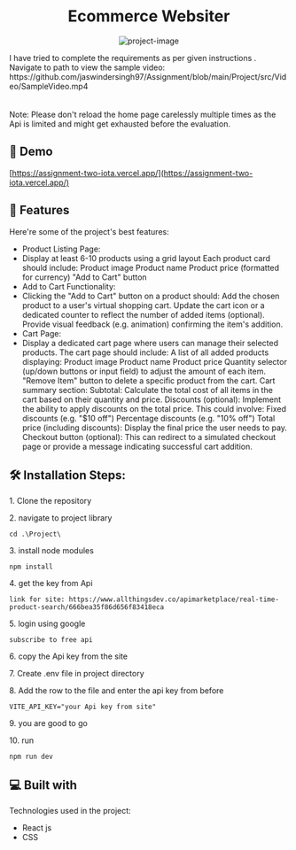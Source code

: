 <h1 align="center" id="title">Ecommerce Websiter</h1>

<p align="center"><img src="https://socialify.git.ci/jaswindersingh97/Assignment/image?language=1&amp;owner=1&amp;name=1&amp;stargazers=1&amp;theme=Light" alt="project-image"></p>

<p id="description">I have tried to complete the requirements as per given instructions .<br/> Navigate to path to view the sample video:<br/> https://github.com/jaswindersingh97/Assignment/blob/main/Project/src/Video/SampleVideo.mp4 <br/> <br/> <br/> Note: Please don't reload the home page carelessly multiple times as the Api is limited and might get exhausted before the evaluation.</p>

<h2>🚀 Demo</h2>

[https://assignment-two-iota.vercel.app/](https://assignment-two-iota.vercel.app/)

  
<h2>🧐 Features</h2>

Here're some of the project's best features:

*   Product Listing Page:
*   Display at least 6-10 products using a grid layout Each product card should include: Product image Product name Product price (formatted for currency) "Add to Cart" button
*   Add to Cart Functionality:
*   Clicking the "Add to Cart" button on a product should: Add the chosen product to a user's virtual shopping cart. Update the cart icon or a dedicated counter to reflect the number of added items (optional). Provide visual feedback (e.g. animation) confirming the item's addition.
*   Cart Page:
*   Display a dedicated cart page where users can manage their selected products. The cart page should include: A list of all added products displaying: Product image Product name Product price Quantity selector (up/down buttons or input field) to adjust the amount of each item. "Remove Item" button to delete a specific product from the cart. Cart summary section: Subtotal: Calculate the total cost of all items in the cart based on their quantity and price. Discounts (optional): Implement the ability to apply discounts on the total price. This could involve: Fixed discounts (e.g. "$10 off") Percentage discounts (e.g. "10% off") Total price (including discounts): Display the final price the user needs to pay. Checkout button (optional): This can redirect to a simulated checkout page or provide a message indicating successful cart addition.

<h2>🛠️ Installation Steps:</h2>

<p>1. Clone the repository</p>

<p>2. navigate to project library</p>

```
cd .\Project\
```

<p>3. install node modules</p>

```
npm install
```

<p>4. get the key from Api</p>

```
link for site: https://www.allthingsdev.co/apimarketplace/real-time-product-search/666bea35f86d656f83418eca
```

<p>5. login using google</p>

```
subscribe to free api
```

<p>6. copy the Api key from the site</p>

<p>7. Create .env file in project directory</p>

<p>8. Add the row to the file and enter the api key from before</p>

```
VITE_API_KEY="your Api key from site"
```

<p>9. you are good to go</p>

<p>10. run</p>

```
npm run dev
```

  
  
<h2>💻 Built with</h2>

Technologies used in the project:

*   React js
*   CSS
